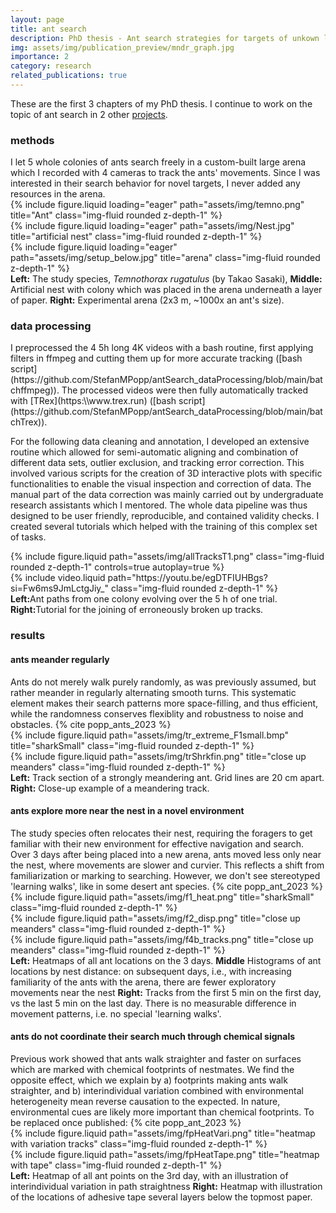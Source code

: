 ```yaml
---
layout: page
title: ant search
description: PhD thesis - Ant search strategies for targets of unkown locations
img: assets/img/publication_preview/mndr_graph.jpg
importance: 2
category: research
related_publications: true
---
```


These are the first 3 chapters of my PhD thesis. I continue to work on the topic of ant search in 2 other [projects](/projects/curr_project/).


<h3>methods</h3>
I let 5 whole colonies of ants search freely in a custom-built large arena which I recorded with 4 cameras to track the ants' movements. Since I was interested in their search behavior for novel targets, I never added any resources in the arena.

<div class="row">
    <div class="col-sm mt-3 mt-md-0">
        {% include figure.liquid loading="eager" path="assets/img/temno.png" title="Ant" class="img-fluid rounded z-depth-1" %}
    </div>
    <div class="col-sm mt-3 mt-md-0">
        {% include figure.liquid loading="eager" path="assets/img/Nest.jpg" title="artificial nest" class="img-fluid rounded z-depth-1" %}
    </div>
    <div class="col-sm mt-3 mt-md-0">
        {% include figure.liquid loading="eager" path="assets/img/setup_below.jpg" title="arena" class="img-fluid rounded z-depth-1" %}
    </div>
</div>
<div class="caption">
    <strong>Left:</strong> The study species, <em>Temnothorax rugatulus</em> (by Takao Sasaki), <strong>Middle:</strong> Artificial nest with colony which was placed in the arena underneath a layer of paper. <strong>Right:</strong> Experimental arena (2x3 m, ~1000x an ant's size).
</div>

<h3>data processing</h3>
I preprocessed the 4 5h long 4K videos with a bash routine, first applying filters in ffmpeg and cutting them up for more accurate tracking ([bash script](https://github.com/StefanMPopp/antSearch_dataProcessing/blob/main/batchffmpeg)). The processed videos were then fully automatically tracked with [TRex](https:\\www.trex.run) ([bash script](https://github.com/StefanMPopp/antSearch_dataProcessing/blob/main/batchTrex)).

For the following data cleaning and annotation, I developed an extensive routine which allowed for semi-automatic aligning and combination of different data sets, outlier exclusion, and tracking error correction. This involved various scripts for the creation of 3D interactive plots with specific functionalities to enable the visual inspection and correction of data. The manual part of the data correction was mainly carried out by undergraduate research assistants which I mentored. The whole data pipeline was thus designed to be user friendly, reproducible, and contained validity checks. I created several tutorials which helped with the training of this complex set of tasks.

<div class="row">
    <div class="col-sm-8 mt-3 mt-md-0">
        {% include figure.liquid path="assets/img/allTracksT1.png" class="img-fluid rounded z-depth-1" controls=true autoplay=true %}
    </div>
    <div class="col-sm mt-3 mt-md-0">
        {% include video.liquid path="https://youtu.be/egDTFIUHBgs?si=Fw6ms9JmLctgJiy_" class="img-fluid rounded z-depth-1" %}
    </div>
</div>
<div class="caption">
    <strong>Left:</strong>Ant paths from one colony evolving over the 5 h of one trial. <strong>Right:</strong>Tutorial for the joining of erroneously broken up tracks.
</div>

<h3>results</h3>
<h4>ants meander regularly</h4>
Ants do not merely walk purely randomly, as was previously assumed, but rather meander in regularly alternating smooth turns. This systematic element makes their search patterns more space-filling, and thus efficient, while the randomness conserves flexiblity and robustness to noise and obstacles.
{% cite popp_ants_2023 %}

<div class="row justify-content-sm-center">
    <div class="col-sm-8 mt-3 mt-md-0">
        {% include figure.liquid path="assets/img/tr_extreme_F1small.bmp" title="sharkSmall" class="img-fluid rounded z-depth-1" %}
    </div>
    <div class="col-sm-4 mt-3 mt-md-0">
        {% include figure.liquid path="assets/img/trShrkfin.png" title="close up meanders" class="img-fluid rounded z-depth-1" %}
    </div>
</div>
<div class="caption">
    <strong>Left:</strong> Track section of a strongly meandering ant. Grid lines are 20 cm apart. <strong>Right:</strong> Close-up example of a meandering track.
</div>

<h4>ants explore more near the nest in a novel environment</h4>
The study species often relocates their nest, requiring the foragers to get familiar with their new environment for effective navigation and search. Over 3 days after being placed into a new arena, ants moved less only near the nest, where movements are slower and curvier. This reflects a shift from familiarization or marking to searching. However, we don't see stereotyped 'learning walks', like in some desert ant species.
{% cite popp_ant_2023 %}

<div class="row justify-content-sm-center">
    <div class="col-sm-8 mt-3 mt-md-0">
        {% include figure.liquid path="assets/img/f1_heat.png" title="sharkSmall" class="img-fluid rounded z-depth-1" %}
    </div>
    <div class="col-sm-4 mt-3 mt-md-0">
        {% include figure.liquid path="assets/img/f2_disp.png" title="close up meanders" class="img-fluid rounded z-depth-1" %}
    </div>
    <div class="col-sm-4 mt-3 mt-md-0">
        {% include figure.liquid path="assets/img/f4b_tracks.png" title="close up meanders" class="img-fluid rounded z-depth-1" %}
    </div>
</div>
<div class="caption">
    <strong>Left:</strong> Heatmaps of all ant locations on the 3 days. <strong>Middle</strong> Histograms of ant locations by nest distance: on subsequent days, i.e., with increasing familiarity of the ants with the arena, there are fewer exploratory movements near the nest <strong>Right:</strong> Tracks from the first 5 min on the first day, vs the last 5 min on the last day. There is no measurable difference in movement patterns, i.e. no special 'learning walks'.
</div>

<h4>ants do not coordinate their search much through chemical signals</h4>
Previous work showed that ants walk straighter and faster on surfaces which are marked with chemical footprints of nestmates. We find the opposite effect, which we explain by a) footprints making ants walk straighter, and b) interindividual variation combined with environmental heterogeneity mean reverse causation to the expected. In nature, environmental cues are likely more important than chemical footprints. 
To be replaced once published: {% cite popp_ant_2023 %}

<div class="row justify-content-sm-center">
    <div class="col-sm-8 mt-3 mt-md-0">
        {% include figure.liquid path="assets/img/fpHeatVari.png" title="heatmap with variation tracks" class="img-fluid rounded z-depth-1" %}
    </div>
    <div class="col-sm-4 mt-3 mt-md-0">
        {% include figure.liquid path="assets/img/fpHeatTape.png" title="heatmap with tape" class="img-fluid rounded z-depth-1" %}
    </div>
</div>
<div class="caption">
    <strong>Left:</strong> Heatmap of all ant points on the 3rd day, with an illustration of interindividual variation in path straightness <strong>Right:</strong> Heatmap with illustration of the locations of adhesive tape several layers below the topmost paper.
</div>
